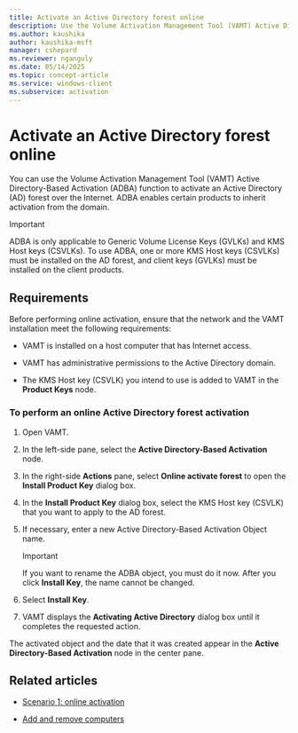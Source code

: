 ```yaml
---
title: Activate an Active Directory forest online
description: Use the Volume Activation Management Tool (VAMT) Active Directory-Based Activation (ADBA) function to activate an Active Directory (AD) forest online.
ms.author: kaushika
author: kaushika-msft
manager: cshepard
ms.reviewer: nganguly
ms.date: 05/14/2025
ms.topic: concept-article
ms.service: windows-client
ms.subservice: activation
---
```


# Activate an Active Directory forest online

You can use the Volume Activation Management Tool (VAMT) Active Directory-Based Activation (ADBA) function to activate an Active Directory (AD) forest over the Internet. ADBA enables certain products to inherit activation from the domain.

> [!IMPORTANT]
> ADBA is only applicable to Generic Volume License Keys (GVLKs) and KMS Host keys (CSVLKs). To use ADBA, one or more KMS Host keys (CSVLKs) must be installed on the AD forest, and client keys (GVLKs) must be installed on the client products.

## Requirements

Before performing online activation, ensure that the network and the VAMT installation meet the following requirements:

- VAMT is installed on a host computer that has Internet access.

- VAMT has administrative permissions to the Active Directory domain.

- The KMS Host key (CSVLK) you intend to use is added to VAMT in the **Product Keys** node.

### To perform an online Active Directory forest activation

1. Open VAMT.

2. In the left-side pane, select the **Active Directory-Based Activation** node.

3. In the right-side **Actions** pane, select **Online activate forest** to open the **Install Product Key** dialog box.

4. In the **Install Product Key** dialog box, select the KMS Host key (CSVLK) that you want to apply to the AD forest.

5. If necessary, enter a new Active Directory-Based Activation Object name.

    > [!IMPORTANT]
    > If you want to rename the ADBA object, you must do it now. After you click **Install Key**, the name cannot be changed.

6. Select **Install Key**.

7. VAMT displays the **Activating Active Directory** dialog box until it completes the requested action.

The activated object and the date that it was created appear in the **Active Directory-Based Activation** node in the center pane.

## Related articles

- [Scenario 1: online activation](scenario-online-activation-vamt.md)

- [Add and remove computers](add-remove-computers-vamt.md)
